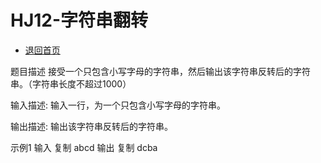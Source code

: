 # HJ12-字符串翻转

- [退回首页](../README.md)


题目描述
接受一个只包含小写字母的字符串，然后输出该字符串反转后的字符串。（字符串长度不超过1000）

输入描述:
输入一行，为一个只包含小写字母的字符串。

输出描述:
输出该字符串反转后的字符串。

示例1
输入
复制
abcd
输出
复制
dcba
    
    

